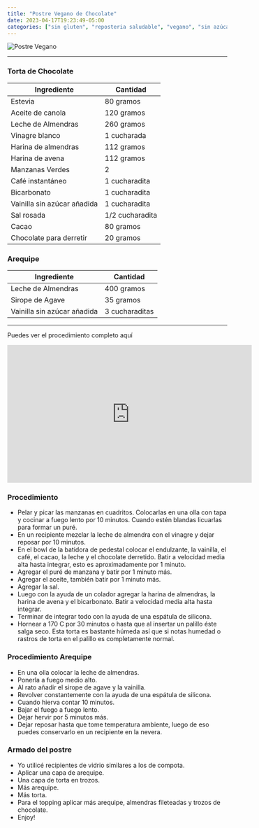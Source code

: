 ```yaml
---
title: "Postre Vegano de Chocolate"
date: 2023-04-17T19:23:49-05:00
categories: ["sin gluten", "reposteria saludable", "vegano", "sin azúcar"]
---
```

![Postre Vegano](../../images/postre_vegano.jpg)
___
### Torta de Chocolate

| Ingrediente | Cantidad |
| ----------- | ----------- |
| Estevia | 80 gramos |
| Aceite de canola | 120 gramos |
| Leche de Almendras | 260 gramos |
| Vinagre blanco | 1 cucharada |
| Harina de almendras | 112 gramos |
| Harina de avena | 112 gramos |
| Manzanas Verdes | 2 |
| Café instantáneo | 1 cucharadita |
| Bicarbonato | 1 cucharadita |
| Vainilla sin azúcar añadida | 1 cucharadita |
| Sal rosada | 1/2 cucharadita |
| Cacao | 80 gramos |
| Chocolate para derretir | 20 gramos |

### Arequipe

| Ingrediente | Cantidad |
| ----------- | ----------- |
| Leche de Almendras | 400 gramos |
| Sirope de Agave | 35 gramos |
| Vainilla sin azúcar añadida | 3 cucharaditas |

___

Puedes ver el procedimiento completo aquí

<iframe width="560" height="315" src="https://www.youtube.com/embed/v2KD1wG7otI" title="YouTube video player" frameborder="0" allow="accelerometer; autoplay; clipboard-write; encrypted-media; gyroscope; picture-in-picture; web-share" allowfullscreen></iframe>


### Procedimiento 
- Pelar y picar las manzanas en cuadritos. Colocarlas en una olla con tapa y cocinar a fuego lento por 10 minutos. Cuando estén blandas licuarlas para formar un puré.
- En un recipiente mezclar la leche de almendra con el vinagre y dejar reposar por 10 minutos. 
- En el bowl de la batidora de pedestal colocar el endulzante, la vainilla, el café, el cacao, la leche y el chocolate derretido. Batir a velocidad media alta hasta integrar, esto es aproximadamente por 1 minuto. 
- Agregar el puré de manzana y batir por 1 minuto más. 
- Agregar el aceite, también batir por 1 minuto más.
- Agregar la sal.
- Luego con la ayuda de un colador agregar la harina de almendras, la harina de avena y el bicarbonato. Batir a velocidad media alta hasta integrar.
- Terminar de integrar todo con la ayuda de una espátula de silicona.
- Hornear a 170 C por 30 minutos o hasta que al insertar un palillo éste salga seco. Esta torta es bastante húmeda así que si notas humedad o rastros de torta en el palillo es completamente normal.

### Procedimiento Arequipe
- En una olla colocar la leche de almendras.
- Ponerla a fuego medio alto.
- Al rato añadir el sirope de agave y la vainilla.
- Revolver constantemente con la ayuda de una espátula de silicona.
- Cuando hierva contar 10 minutos.
- Bajar el fuego a fuego lento.
- Dejar hervir por 5 minutos más.
- Dejar reposar hasta que tome temperatura ambiente, luego de eso puedes conservarlo en un recipiente en la nevera.

### Armado del postre
- Yo utilicé recipientes de vidrio similares a los de compota.
- Aplicar una capa de arequipe.
- Una capa de torta en trozos.
- Más arequipe.
- Más torta.
- Para el topping aplicar más arequipe, almendras fileteadas y trozos de chocolate.
- Enjoy!
